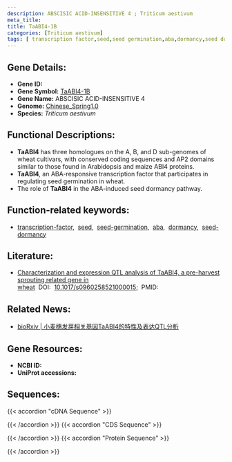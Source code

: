 ```yaml
---
description: ABSCISIC ACID-INSENSITIVE 4 ; Triticum aestivum
meta_title:
title: TaABI4-1B
categories: [Triticum aestivum]
tags: [ transcription factor,seed,seed germination,aba,dormancy,seed dormancy ]
---
```


## Gene Details:
- **Gene ID:**	[](https://ensembl.gramene.org/Triticum_aestivum/Gene/Summary?g=)
- **Gene Symbol:** <u>TaABI4-1B</u>
- **Gene Name:** ABSCISIC ACID-INSENSITIVE 4
- **Genome:** [Chinese_Spring1.0](https://ensembl.gramene.org/Triticum_aestivum/Info/Index)
- **Species:** *Triticum aestivum*

## Functional Descriptions:
   - **TaABI4** has three homologues on the A, B, and D sub-genomes of wheat cultivars, with conserved coding sequences and AP2 domains similar to those found in Arabidopsis and maize ABI4 proteins.
   - **TaABI4**, an ABA-responsive transcription factor that participates in regulating seed germination in wheat.
   - The role of **TaABI4** in the ABA-induced seed dormancy pathway.

## Function-related keywords:
   - [transcription-factor](/tags/transcription-factor/),&nbsp;&nbsp;[seed](/tags/seed/),&nbsp;&nbsp;[seed-germination](/tags/seed-germination/),&nbsp;&nbsp;[aba](/tags/aba/),&nbsp;&nbsp;[dormancy](/tags/dormancy/),&nbsp;&nbsp;[seed-dormancy](/tags/seed-dormancy/)

## Literature:
   - [Characterization and expression QTL analysis of TaABI4, a pre-harvest sprouting related gene in wheat]( https://www.biorxiv.org/content/10.1101/2020.09.18.303065v1)&nbsp;&nbsp;DOI:&nbsp;&nbsp;[10.1017/s0960258521000015](https://www.biorxiv.org/content/10.1101/2020.09.18.303065v1);&nbsp;&nbsp;PMID:&nbsp;&nbsp;[](https://pubmed.ncbi.nlm.nih.gov//)

## Related News:
   - [bioRxiv | 小麦穗发芽相关基因TaABI4的特性及表达QTL分析](https://mp.weixin.qq.com/s?__biz=Mzg3MDEwNDEyMg==&mid=2247496572&idx=6&sn=3dec70f4ef76240714247f23632d29ae&chksm=ce905e29f9e7d73f5ad7d6a33ff35fb0947b5465bc961449c2cc442c80e5153ef02aaa03c538&scene=27#wechat_redirect)

## Gene Resources:
- **NCBI ID:**  [](https://www.ncbi.nlm.nih.gov/gene/?term=)
- **UniProt accessions:** [](https://www.uniprot.org/uniprotkb//entry)



## Sequences:
{{< accordion "cDNA Sequence" >}}

{{< /accordion >}}
{{< accordion "CDS Sequence" >}}

{{< /accordion >}}
{{< accordion "Protein Sequence" >}}

{{< /accordion >}}
